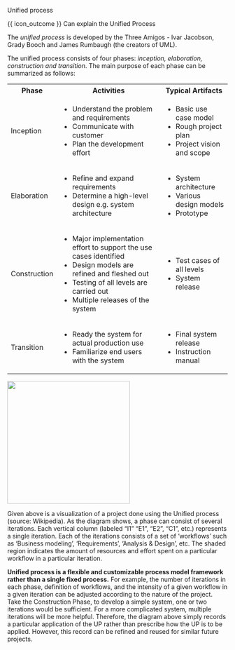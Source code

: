 <span id="title">Unified process</span>

<span id="prereqs"></span>

<span id="outcomes">{{ icon_outcome }} Can explain the Unified Process</span>

<div id="body">

The _unified process_ is developed by the Three Amigos - Ivar Jacobson, Grady Booch and James Rumbaugh (the creators of UML).

The unified process consists of four phases: _inception, elaboration, construction and transition_. The main purpose of each phase can be summarized as follows:

<table class="table">
  <tr>
    <th>Phase</th>
    <th>Activities</th>
    <th>Typical Artifacts</th>
  </tr>
  <tr>
    <td>Inception</td>
    <td>
      <ul>
        <li>Understand the problem and requirements</li>
        <li>Communicate with customer</li>
        <li>Plan the development effort</li>
      </ul>
    </td>
    <td>
      <ul>
        <li>Basic use case model</li>
        <li>Rough project plan</li>
        <li>Project vision and scope</li>
      </ul>
    </td>
  </tr>
  <tr>
    <td>Elaboration</td>
    <td>
      <ul>
        <li>Refine and expand requirements</li>
        <li>Determine a high-level design e.g. system architecture</li>
      </ul>
    </td>
    <td>
      <ul>
        <li>System architecture</li>
        <li>Various design models</li>
        <li>Prototype</li>
      </ul>
    </td>
  </tr>
  <tr>
    <td>Construction</td>
    <td>
      <ul>
        <li>Major implementation effort to support the use cases identified</li>
        <li>Design models are refined and fleshed out</li>
        <li>Testing of all levels are carried out</li>
        <li>Multiple releases of the system</li>
      </ul>
    </td>
    <td>
      <ul>
        <li>Test cases of all levels</li>
        <li>System release</li>
      </ul>
    </td>
  </tr>
  <tr>
    <td>Transition</td>
    <td>
      <ul>
        <li>Ready the system for actual production use</li>
        <li>Familiarize end users with the system</li>
      </ul>
    </td>
    <td>
      <ul>
        <li>Final system release</li>
        <li>Instruction manual</li>
      </ul>
    </td>
  </tr>
</table>

<img src="{{baseUrl}}/processModels/exampleProcessModels/unifiedProcess/images/diagram.png" height="280" />
<p/>

Given above is a visualization of a project done using the Unified process (source: Wikipedia). As the diagram shows, a phase can consist of several iterations. Each vertical column (labeled “I1” “E1”, “E2”, “C1”, etc.) represents a single iteration. Each of the iterations consists of a set of ‘workflows’ such as ‘Business modeling’, ‘Requirements’, ‘Analysis & Design’, etc. The shaded region indicates the amount of resources and effort spent on a particular workflow in a particular iteration.

**Unified process is a flexible and customizable process model framework rather than a single fixed process.** For example, the number of iterations in each phase, definition of workflows, and the intensity of a given workflow in a given iteration can be adjusted according to the nature of the project. Take the Construction Phase, to develop a simple system, one or two iterations would be sufficient. For a more complicated system, multiple iterations will be more helpful. Therefore, the diagram above simply records a particular application of the UP rather than prescribe how the UP is to be applied. However, this record can be refined and reused for similar future projects.

</div>

<div id="extras">
  <include src="exercises.md" />
</div>
